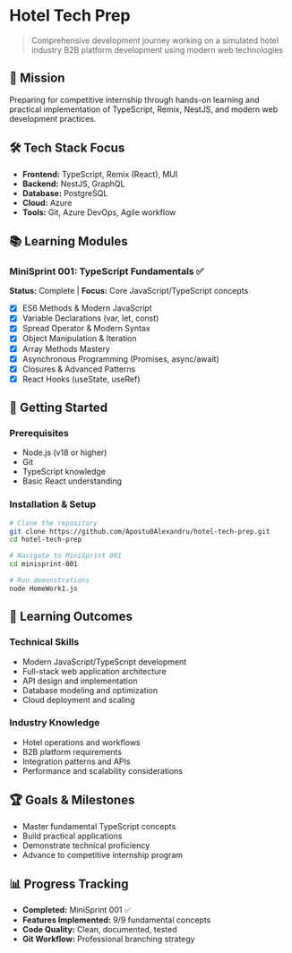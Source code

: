 # Hotel Tech Prep

> Comprehensive development journey working on a simulated hotel industry B2B platform development using modern web technologies

## 🎯 Mission

Preparing for competitive internship through hands-on learning and practical implementation of TypeScript, Remix, NestJS, and modern web development practices.

## 🛠️ Tech Stack Focus

- **Frontend:** TypeScript, Remix (React), MUI
- **Backend:** NestJS, GraphQL
- **Database:** PostgreSQL
- **Cloud:** Azure
- **Tools:** Git, Azure DevOps, Agile workflow

## 📚 Learning Modules

### MiniSprint 001: TypeScript Fundamentals ✅
**Status:** Complete | **Focus:** Core JavaScript/TypeScript concepts

- [x] ES6 Methods & Modern JavaScript
- [x] Variable Declarations (var, let, const)
- [x] Spread Operator & Modern Syntax
- [x] Object Manipulation & Iteration
- [x] Array Methods Mastery
- [x] Asynchronous Programming (Promises, async/await)
- [x] Closures & Advanced Patterns
- [x] React Hooks (useState, useRef)

## 🚀 Getting Started

### Prerequisites
- Node.js (v18 or higher)
- Git
- TypeScript knowledge
- Basic React understanding

### Installation & Setup

```bash
# Clone the repository
git clone https://github.com/Apostu0Alexandru/hotel-tech-prep.git
cd hotel-tech-prep

# Navigate to MiniSprint 001
cd minisprint-001

# Run demonstrations
node HomeWork1.js
```

## 📖 Learning Outcomes

### Technical Skills
- Modern JavaScript/TypeScript development
- Full-stack web application architecture
- API design and implementation
- Database modeling and optimization
- Cloud deployment and scaling

### Industry Knowledge
- Hotel operations and workflows
- B2B platform requirements
- Integration patterns and APIs
- Performance and scalability considerations

## 🏆 Goals & Milestones

- Master fundamental TypeScript concepts
- Build practical applications
- Demonstrate technical proficiency
- Advance to competitive internship program

## 📊 Progress Tracking

- **Completed:** MiniSprint 001 ✅
- **Features Implemented:** 9/9 fundamental concepts
- **Code Quality:** Clean, documented, tested
- **Git Workflow:** Professional branching strategy

